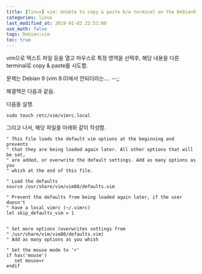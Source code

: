 ```yaml
---
title: [linux] vim: Unable to copy & paste b/w terminal on the Debian9 (Stretch)
categories: linux
last_modified_at: 2019-01-03 22:51:00
use_math: false
tags: Debian;vim
toc: true
---
```


vim으로 텍스트 파일 등을 열고 마우스로 특정 영역을 선택후,  해당 내용을 다른 terminal로 copy & paste를 시도함.

문제는 Debian 9 (vim 8.0)에서 안되더라는.... --;;

해결책은 다음과 같음.

다음을 실행.

```
sudo touch /etc/vim/vimrc.local
```

그리고 나서, 해당 파일을 아래와 같이 작성함.

```
" This file loads the default vim options at the beginning and prevents
" that they are being loaded again later. All other options that will be set,
" are added, or overwrite the default settings. Add as many options as you
" whish at the end of this file.

" Load the defaults
source /usr/share/vim/vim80/defaults.vim

" Prevent the defaults from being loaded again later, if the user doesn't
" have a local vimrc (~/.vimrc)
let skip_defaults_vim = 1


" Set more options (overwrites settings from
" /usr/share/vim/vim80/defaults.vim)
" Add as many options as you whish

" Set the mouse mode to 'r'
if has('mouse')
   set mouse=r
endif
```

